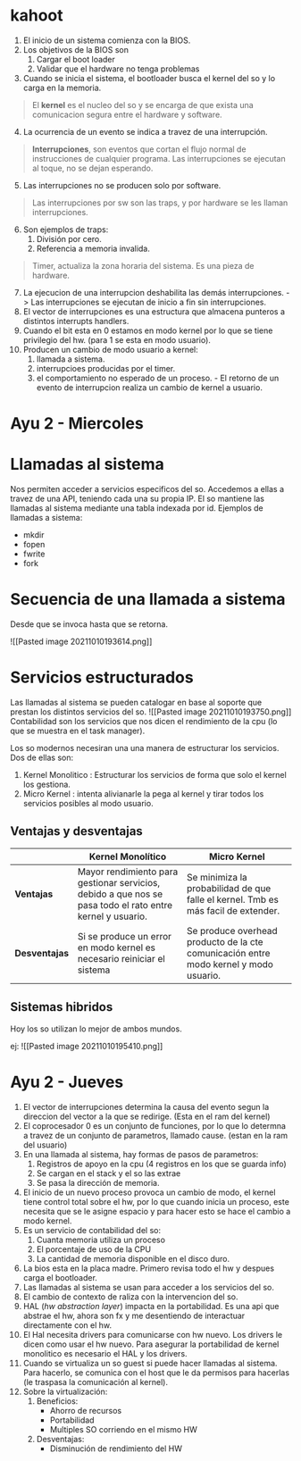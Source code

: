 # kahoot
1. El inicio de un sistema comienza con la BIOS.
2. Los objetivos de la BIOS son
	1. Cargar el boot loader
	2. Validar que el hardware no tenga problemas
3. Cuando se inicia el sistema, el bootloader busca el kernel del so y lo carga en la memoria.
> El **kernel** es el nucleo del so y se encarga de que exista una comunicacion segura entre el hardware y software.
4. La ocurrencia de un evento se indica a travez de una interrupción.
> **Interrupciones**, son eventos que cortan el flujo normal de instrucciones de cualquier programa. Las interrupciones se ejecutan al toque, no se dejan esperando.
5. Las interrupciones no se producen solo por software.
> Las interrupciones por sw son las traps, y por hardware se les llaman interrupciones.
6. Son ejemplos de traps:
	1. División por cero.
	2. Referencia a memoria invalida.
> Timer, actualiza la zona horaria del sistema. Es una pieza de hardware.
7. La ejecucion de una interrupcion deshabilita las demás interrupciones.
	-> Las interrupciones se ejecutan de inicio a fin sin interrupciones.
8. El vector de interrupciones es una estructura que almacena punteros a distintos interrupts handlers.
9. Cuando el bit esta en 0 estamos en modo kernel por lo que se tiene privilegio del hw. (para 1 se esta en modo usuario).
10. Producen un cambio de modo usuario a kernel:
	1. llamada a sistema.
	2. interrupcioes producidas por el timer.
	3. el comportamiento no esperado de un proceso.
	\- El retorno de un evento de interrupcion realiza un cambio de kernel a usuario.
	
# Ayu 2 - Miercoles

# Llamadas al sistema

Nos permiten acceder a servicios especificos del so. Accedemos a ellas a travez de una API, teniendo cada una su propia IP. El so mantiene las llamadas al sistema mediante una tabla indexada por id.
Ejemplos de llamadas a sistema:
*	mkdir
*	fopen
*	fwrite
*	fork

# Secuencia de una llamada a sistema

Desde que se invoca hasta que se retorna.

![[Pasted image 20211010193614.png]]

# Servicios estructurados

Las llamadas al sistema se pueden catalogar en base al soporte que prestan los distintos servicios del so.
![[Pasted image 20211010193750.png]]
Contabilidad son los servicios que nos dicen el rendimiento de la cpu (lo que se muestra en el task manager).

Los so modernos necesiran una una manera de estructurar los servicios. Dos de ellas son:
1. Kernel Monolitico : Estructurar los servicios de forma que solo el kernel los gestiona.
2. Micro Kernel : intenta alivianarle la pega al kernel y tirar todos los servicios posibles al modo usuario.

## Ventajas y desventajas
|| Kernel Monolítico | Micro Kernel |
|---| --- | --- |
|**Ventajas**| Mayor rendimiento para gestionar servicios, debido a que nos se pasa todo el rato entre kernel y usuario. | Se minimiza la probabilidad de que falle el kernel. Tmb es más facil de extender. |
|**Desventajas**| Si se produce un error en modo kernel es necesario reiniciar el sistema| Se produce overhead producto de la cte comunicación entre modo kernel y modo usuario. |

## Sistemas hibridos

Hoy los so utilizan lo mejor de ambos mundos.

ej:
![[Pasted image 20211010195410.png]]

# Ayu 2 - Jueves
1. El vector de interrupciones determina la causa del evento segun la direccion del vector a la que se redirige. (Esta en el ram del kernel)
2. El coprocesador 0 es un conjunto de funciones, por lo que lo determna a travez de un conjunto de parametros, llamado cause. (estan en la ram del usuario)
3. En una llamada al sistema, hay formas de pasos de parametros:
	1. Registros de apoyo en la cpu (4 registros en los que se guarda info)
	2. Se cargan en el stack y el so las extrae
	3. Se pasa la dirección de memoria.
4. El inicio de un nuevo proceso provoca un cambio de modo, el kernel tiene control total sobre el hw, por lo que cuando inicia un proceso, este necesita que se le asigne espacio y para hacer esto se hace el cambio a modo kernel.
5. Es un servicio de contabilidad del so:
	1. Cuanta memoria utiliza un proceso
	2. El porcentaje de uso de la CPU
	3. La cantidad de memoria disponible en el disco duro.
6. La bios esta en la placa madre. Primero revisa todo el hw y despues carga el bootloader.
7. Las llamadas al sistema se usan para acceder a los servicios del so.
8. El cambio de contexto de raliza con la intervencion del so.
9. HAL (_hw abstraction layer_) impacta en la portabilidad. Es una api que abstrae el hw, ahora son fx y me desentiendo de interactuar directamente con el hw.
10. El Hal necesita drivers para comunicarse con hw nuevo. Los drivers le dicen como usar el hw nuevo. Para asegurar la portabilidad de kernel monolitico es necesario el HAL y los drivers.
11. Cuando se virtualiza un so guest si puede hacer llamadas al sistema. Para hacerlo, se comunica con el host que le da permisos para hacerlas (le traspasa la comunicación al kernel).
12. Sobre la virtualización:
	1. Beneficios:
		- Ahorro de recursos
		- Portabilidad
		- Multiples SO corriendo en el mismo HW
	2. Desventajas:
		- Disminución de rendimiento del HW

